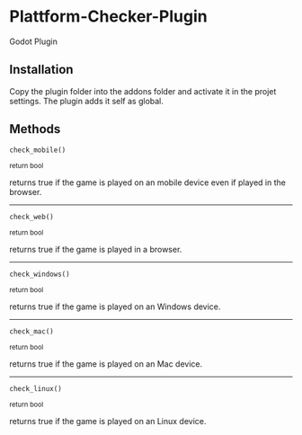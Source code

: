 # Plattform-Checker-Plugin
Godot Plugin

## Installation
Copy the plugin folder into the addons folder and activate it in the projet settings.
The plugin adds it self as global. 

## Methods
    check_mobile()
<sub>return bool</sub>

returns true if the game is played on an mobile device even if played in the browser.

---

    check_web()
<sub>return bool</sub>

returns true if the game is played in a browser.

---

    check_windows()
<sub>return bool</sub>

returns true if the game is played on an Windows device.

---

    check_mac()
<sub>return bool</sub>

returns true if the game is played on an Mac device.

---

    check_linux()
<sub>return bool</sub>

returns true if the game is played on an Linux device.
